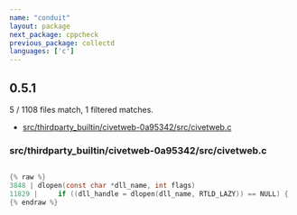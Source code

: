 ```yaml
---
name: "conduit"
layout: package
next_package: cppcheck
previous_package: collectd
languages: ['c']
---
```

## 0.5.1
5 / 1108 files match, 1 filtered matches.

 - [src/thirdparty_builtin/civetweb-0a95342/src/civetweb.c](#srcthirdparty_builtincivetweb-0a95342srccivetwebc)

### src/thirdparty_builtin/civetweb-0a95342/src/civetweb.c

```c

{% raw %}
3848 | dlopen(const char *dll_name, int flags)
11829 | 	if ((dll_handle = dlopen(dll_name, RTLD_LAZY)) == NULL) {
{% endraw %}

```